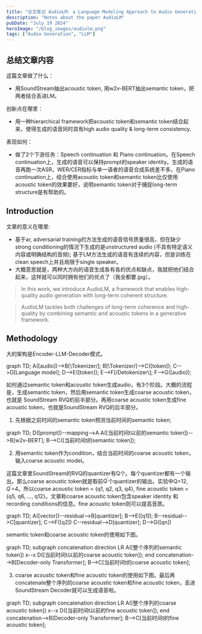 ```yaml
---
title: "论文笔记 AudioLM: a Language Modeling Approach to Audio Generation"
description: "Notes about the paper AudioLM"
pubDate: "July 19 2024"
heroImage: "/blog_images/audiolm.png"
tags: ["Audio Generation", "LLM"]
---
```


## 总结文章内容

这篇文章做了什么：
* 用SoundStream抽出acoustic token, 用w2v-BERT抽出semantic token，把两者结合丢进LM。 

创新点在哪里：

* 用一种hierarchical framework把acoustic token和semantic token结合起来，使得生成的语音同时具有high audio quality & long-term consistency.

表现如何：
* 做了2个下游任务：Speech continuation 和 Piano continuation。在Speech continuation上，生成的语音可以保持prompt的speaker identity。生成的语音再跑一次ASR，WER/CER指标与单一语者的语音合成系统差不多。在Piano continuation上，结合使用acoustic token和semantic token比仅使用acoustic token的效果要好，说明semantic token对于捕捉long-term structure是有帮助的。

## Introduction
文章的意义在哪里:
* 基于ar, adversarial training的方法生成的语音信号质量很高，但在缺少strong conditioning的情况下生成的是unstructured audio (不具有特定语义内容或明确结构的音频); 基于LM方法生成的语音有连续的内容，但是训练在clean speech上并且局限于single speaker。
* 大概意思就是，两种大方向的语音生成各有各的优点和缺点，我就把他们结合起来，这样就可以同时拥有他们的优点了（我全都要.jpg）。

> In this work, we introduce AudioLM, a framework that enables high-quality audio generation with long-term coherent structure.

> AudioLM tackles both challenges of long-term coherence and high-quality by combining semantic and acoustic tokens in a generative framework.

## Methodology

大的架构是Encoder-LLM-Decoder模式。

<div class="mermaid">
graph TD;
    A([audio])-->B[\Tokenizer/];
    B[\Tokenizer/]-->C([token]);
    C-->D[Language model];
    D-->E([token]);
    E-->F[/Detokenizer\];
    F-->G([audio]);

</div>

如何通过semantic token和acoustic token生成audio，有3个阶段。大概的流程是，生成semantic token，然后用semantic token生成coarse acoustic token，也就是 SoundStream RVQ的前半部分。再用coarse acoustic token生成fine acoustic token，也就是SoundStream RVQ的后半部分。

1. 先根据之前时间的semantic token预测当前时间的semantic token; 
<div class="mermaid">
graph TD;
    D([prompt])--mapping-->A
    A([当前时间t以前的semantic token])-->B[w2v-BERT];
    B-->C([当前时间t的semantic token]);
</div>

2. 用semantic token作为condition，结合当前时间的coarse acoustic token， 输入coarse acoustic model。

这篇文章里SoundStream的RVQ的quantizer有Q个。每个quantizer都有一个输出。那么coarse acoustic token就是取前$Q^{'}$个quantizer的输出。实验中Q=12, $Q^{'}$=4。所以coarse acoustic token = {q1, q2, q3, q4}, fine acoustic token = {q5, q6, ..., q12}。文章称coarse acoustic token包含speaker identity 和recording conditions的信息。fine acoustic token则可以提高音质。

<div class="mermaid">
graph TD;
    A([vector])--residual-->B[quantizer];
    B-->E([q1]);
    B--residual-->C[quantizer];
    C-->F([q2])
    C--residual-->D[quantizer];
    D-->G([qn])
</div>

semantic token和coarse acoustic token的使用如下图。
 
 <div class="mermaid">
graph TD;
 subgraph concatenation
    direction LR
    A([整个序列的semantic token]) x--x D([当前时间t以前的coarse acoustic token]);
 end
 concatenation-->B[Decoder-only Transformer];
 B-->C[当前时间t的coarse acoustic token];
 </div>


3. coarse acoustic token和fine acoustic token的使用如下图。最后再concatenate整个序列的coarse acoustic token和fine acoustic token，丢进SoundStream Decoder就可以生成语音啦。
 <div class="mermaid">
graph TD;
 subgraph concatenation
    direction LR
    A([整个序列的coarse acoustic token]) x--x D([当前时间t以前的fine acoustic token]);
 end
 concatenation-->B[Decoder-only Transformer];
 B-->C[当前时间t的fine acoustic token];
 </div>

## 

<script type="module">
  import mermaid from 'https://cdn.jsdelivr.net/npm/mermaid@10/dist/mermaid.esm.min.mjs';
  mermaid.initialize({ startOnLoad: true });
</script>